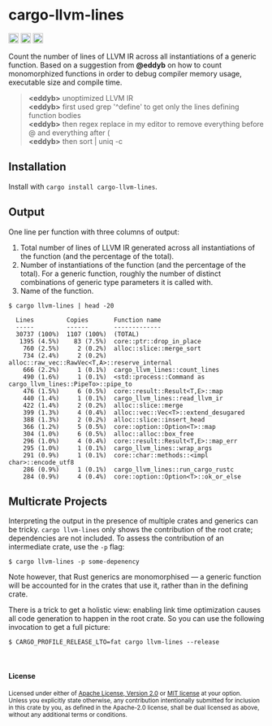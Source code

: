 # cargo-llvm-lines

[<img alt="github" src="https://img.shields.io/badge/github-dtolnay/cargo--llvm--lines-8da0cb?style=for-the-badge&labelColor=555555&logo=github" height="20">](https://github.com/dtolnay/cargo-llvm-lines)
[<img alt="crates.io" src="https://img.shields.io/crates/v/cargo-llvm-lines.svg?style=for-the-badge&color=fc8d62&logo=rust" height="20">](https://crates.io/crates/cargo-llvm-lines)
[<img alt="build status" src="https://img.shields.io/github/workflow/status/dtolnay/cargo-llvm-lines/CI/master?style=for-the-badge" height="20">](https://github.com/dtolnay/cargo-llvm-lines/actions?query=branch%3Amaster)

Count the number of lines of LLVM IR across all instantiations of a generic
function. Based on a suggestion from **@eddyb** on how to count monomorphized
functions in order to debug compiler memory usage, executable size and compile
time.

> **\<eddyb>** unoptimized LLVM IR<br>
> **\<eddyb>** first used grep '^define' to get only the lines defining function bodies<br>
> **\<eddyb>** then regex replace in my editor to remove everything before @ and everything after (<br>
> **\<eddyb>** then sort | uniq -c<br>

## Installation

Install with `cargo install cargo-llvm-lines`.

## Output

One line per function with three columns of output:

1. Total number of lines of LLVM IR generated across all instantiations of the
   function (and the percentage of the total).
2. Number of instantiations of the function (and the percentage of the total).
   For a generic function, roughly the number of distinct combinations of
   generic type parameters it is called with.
3. Name of the function.

```
$ cargo llvm-lines | head -20

  Lines         Copies       Function name
  -----         ------       -------------
  30737 (100%)  1107 (100%)  (TOTAL)
   1395 (4.5%)    83 (7.5%)  core::ptr::drop_in_place
    760 (2.5%)     2 (0.2%)  alloc::slice::merge_sort
    734 (2.4%)     2 (0.2%)  alloc::raw_vec::RawVec<T,A>::reserve_internal
    666 (2.2%)     1 (0.1%)  cargo_llvm_lines::count_lines
    490 (1.6%)     1 (0.1%)  <std::process::Command as cargo_llvm_lines::PipeTo>::pipe_to
    476 (1.5%)     6 (0.5%)  core::result::Result<T,E>::map
    440 (1.4%)     1 (0.1%)  cargo_llvm_lines::read_llvm_ir
    422 (1.4%)     2 (0.2%)  alloc::slice::merge
    399 (1.3%)     4 (0.4%)  alloc::vec::Vec<T>::extend_desugared
    388 (1.3%)     2 (0.2%)  alloc::slice::insert_head
    366 (1.2%)     5 (0.5%)  core::option::Option<T>::map
    304 (1.0%)     6 (0.5%)  alloc::alloc::box_free
    296 (1.0%)     4 (0.4%)  core::result::Result<T,E>::map_err
    295 (1.0%)     1 (0.1%)  cargo_llvm_lines::wrap_args
    291 (0.9%)     1 (0.1%)  core::char::methods::<impl char>::encode_utf8
    286 (0.9%)     1 (0.1%)  cargo_llvm_lines::run_cargo_rustc
    284 (0.9%)     4 (0.4%)  core::option::Option<T>::ok_or_else
```

## Multicrate Projects

Interpreting the output in the presence of multiple crates and generics can be
tricky. `cargo llvm-lines` only shows the contribution of the root crate;
dependencies are not included. To assess the contribution of an intermediate
crate, use the `-p` flag:

```console
$ cargo llvm-lines -p some-depenency
```

Note however, that Rust generics are monomorphised &mdash; a generic function
will be accounted for in the crates that use it, rather than in the defining
crate.

There is a trick to get a holistic view: enabling link time optimization causes
all code generation to happen in the root crate. So you can use the following
invocation to get a full picture:

```console
$ CARGO_PROFILE_RELEASE_LTO=fat cargo llvm-lines --release
```

<br>

#### License

<sup>
Licensed under either of <a href="LICENSE-APACHE">Apache License, Version
2.0</a> or <a href="LICENSE-MIT">MIT license</a> at your option.
</sup>

<br>

<sub>
Unless you explicitly state otherwise, any contribution intentionally submitted
for inclusion in this crate by you, as defined in the Apache-2.0 license, shall
be dual licensed as above, without any additional terms or conditions.
</sub>
